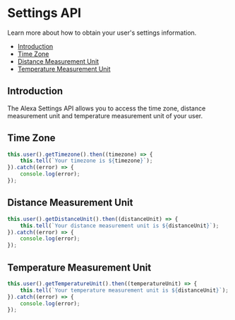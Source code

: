 # Settings API

Learn more about how to obtain your user's settings information.

* [Introduction](#introduction)
* [Time Zone](#time-zone)
* [Distance Measurement Unit](#distance-measurement-unit)
* [Temperature Measurement Unit](#temperature-measurement-unit)

## Introduction

The Alexa Settings API allows you to access the time zone, distance measurement unit and temperature measurement unit of your user.

## Time Zone

```javascript
this.user().getTimezone().then((timezone) => {
    this.tell(`Your timezone is ${timezone}`);
}).catch((error) => {
    console.log(error);
});
```

## Distance Measurement Unit

```javascript
this.user().getDistanceUnit().then((distanceUnit) => {
    this.tell(`Your distance measurement unit is ${distanceUnit}`);
}).catch((error) => {
    console.log(error);
});
```

## Temperature Measurement Unit

```javascript
this.user().getTemperatureUnit().then((temperatureUnit) => {
    this.tell(`Your temperature measurement unit is ${distanceUnit}`);
}).catch((error) => {
    console.log(error);
});
```


<!--[metadata]: {"description": "Learn how to get your user's settings information."
"route": "amazon-alexa/settings" }-->